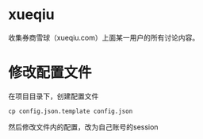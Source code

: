 # xueqiu
收集券商雪球（xueqiu.com）上面某一用户的所有讨论内容。

# 修改配置文件
在项目目录下，创建配置文件
```shell
cp config.json.template config.json
```

然后修改文件内的配置，改为自己账号的session

